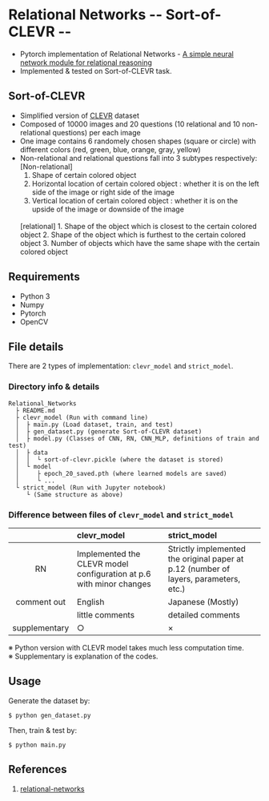 # Relational Networks -- Sort-of-CLEVR --
+ Pytorch implementation of Relational Networks - [A simple neural network module for relational reasoning](https://arxiv.org/abs/1706.01427)  
+ Implemented & tested on Sort-of-CLEVR task.

## Sort-of-CLEVR
+ Simplified version of [CLEVR](http://cs.stanford.edu/people/jcjohns/clevr/) dataset
+ Composed of 10000 images and 20 questions (10 relational and 10 non-relational questions) per each image
+ One image contains 6 randomely chosen shapes (square or circle) with different colors (red, green, blue, orange, gray, yellow)
+ Non-relational and relational questions fall into 3 subtypes respectively:  
	[Non-relational]  
	1. Shape of certain colored object
	2. Horizontal location of certain colored object : whether it is on the left side of the image or right side of the image
	3. Vertical location of certain colored object : whether it is on the upside of the image or downside of the image
	<br>
	[relational]  
	1. Shape of the object which is closest to the certain colored object
	2. Shape of the object which is furthest to the certain colored object
	3. Number of objects which have the same shape with the certain colored object


## Requirements
+ Python 3
+ Numpy
+ Pytorch
+ OpenCV


## File details
There are 2 types of implementation: ```clevr_model``` and ```strict_model```.

### Directory info & details
```
Relational_Networks
  ├ README.md
  ├ clevr_model (Run with command line)
  │  ├ main.py (Load dataset, train, and test)
  │  ├ gen_dataset.py (generate Sort-of-CLEVR dataset)
  │  ├ model.py (Classes of CNN, RN, CNN_MLP, definitions of train and test)
  │  ├ data
  │  │  └ sort-of-clevr.pickle (where the dataset is stored)
  │  └ model
  │     ├ epoch_20_saved.pth (where learned models are saved)
  │     └ ...
  └ strict_model (Run with Jupyter notebook)
     └ (Same structure as above)
```


### Difference between files of ```clevr_model``` and ```strict_model```

|   | clevr_model | strict_model |
|:-------------:|:----------------------|:---------------------- |
| RN | Implemented the CLEVR model configuration at p.6 with minor changes | Strictly implemented the original paper at p.12 (number of layers, parameters, etc.) |
| comment out | English | Japanese (Mostly) |
|   | little comments | detailed comments |
| supplementary  | ○ | × |

※ Python version with CLEVR model takes much less computation time.  
※ Supplementary is explanation of the codes.


## Usage
Generate the dataset by:

```
$ python gen_dataset.py
```

Then, train & test by:

```
$ python main.py
```


## References
1. [relational-networks](https://github.com/kimhc6028/relational-networks)

